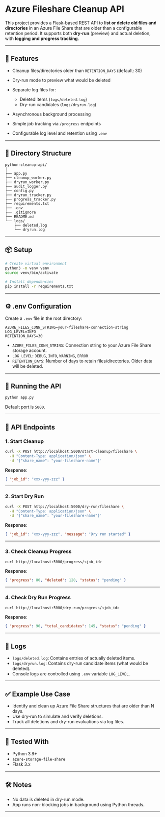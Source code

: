 # Azure Fileshare Cleanup API

This project provides a Flask-based REST API to **list or delete old files and directories** in an Azure File Share that are older than a configurable retention period. It supports both **dry-run** (preview) and actual deletion, with **logging and progress tracking**.

---

## 🔧 Features

* Cleanup files/directories older than `RETENTION_DAYS` (default: 30)
* Dry-run mode to preview what would be deleted
* Separate log files for:

  * Deleted items (`logs/deleted.log`)
  * Dry-run candidates (`logs/dryrun.log`)
* Asynchronous background processing
* Simple job tracking via `/progress` endpoints
* Configurable log level and retention using `.env`

---

## 📁 Directory Structure

```
python-cleanup-api/
│
├── app.py
├── cleanup_worker.py
├── dryrun_worker.py
├── audit_logger.py
├── config.py
├── dryrun_tracker.py
├── progress_tracker.py
├── requirements.txt
├── .env
├── .gitignore
├── README.md
└── logs/
    ├── deleted.log
    └── dryrun.log
```

---

## 📦 Setup

```bash
# Create virtual environment
python3 -m venv venv
source venv/bin/activate

# Install dependencies
pip install -r requirements.txt
```

---

## ⚙️ .env Configuration

Create a `.env` file in the root directory:

```
AZURE_FILES_CONN_STRING=your-fileshare-connection-string
LOG_LEVEL=INFO
RETENTION_DAYS=30
```

* `AZURE_FILES_CONN_STRING`: Connection string to your Azure File Share storage account.
* `LOG_LEVEL`: `DEBUG`, `INFO`, `WARNING`, `ERROR`
* `RETENTION_DAYS`: Number of days to retain files/directories. Older data will be deleted.

---

## 🚀 Running the API

```bash
python app.py
```

Default port is `5000`.

---

## 📡 API Endpoints

### 1. Start Cleanup

```bash
curl -X POST http://localhost:5000/start-cleanup/fileshare \
  -H "Content-Type: application/json" \
  -d '{"share_name": "your-fileshare-name"}'
```

**Response**:

```json
{ "job_id": "xxx-yyy-zzz" }
```

---

### 2. Start Dry Run

```bash
curl -X POST http://localhost:5000/dry-run/fileshare \
  -H "Content-Type: application/json" \
  -d '{"share_name": "your-fileshare-name"}'
```

**Response**:

```json
{ "job_id": "xxx-yyy-zzz", "message": "Dry run started" }
```

---

### 3. Check Cleanup Progress

```bash
curl http://localhost:5000/progress/<job_id>
```

**Response**:

```json
{ "progress": 80, "deleted": 120, "status": "pending" }
```

---

### 4. Check Dry Run Progress

```bash
curl http://localhost:5000/dry-run/progress/<job_id>
```

**Response**:

```json
{ "progress": 90, "total_candidates": 145, "status": "pending" }
```

---

## 📜 Logs

* `logs/deleted.log`: Contains entries of actually deleted items.
* `logs/dryrun.log`: Contains dry-run candidate items (what would be deleted).
* Console logs are controlled using `.env` variable `LOG_LEVEL`.

---

## ✅ Example Use Case

* Identify and clean up Azure File Share structures that are older than N days.
* Use dry-run to simulate and verify deletions.
* Track all deletions and dry-run evaluations via log files.

---

## 🧪 Tested With

* Python 3.8+
* `azure-storage-file-share`
* Flask 3.x

---

## 🛠 Notes

* No data is deleted in dry-run mode.
* App runs non-blocking jobs in background using Python threads.

---